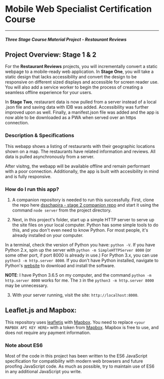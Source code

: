 # Mobile Web Specialist Certification Course
---
#### _Three Stage Course Material Project - Restaurant Reviews_

## Project Overview: Stage 1 & 2

For the **Restaurant Reviews** projects, you will incrementally convert a static webpage to a mobile-ready web application. In **Stage One**, you will take a static design that lacks accessibility and convert the design to be responsive on different sized displays and accessible for screen reader use. You will also add a service worker to begin the process of creating a seamless offline experience for your users.

In **Stage Two**, restaurant data is now pulled from a server instead of a local .json file and saving data with IDB was added.  Accessibility was further improved upon as well.  Finally, a manifest.json file was added and the app is now able to be downloaded as a PWA when served over an https connection.

### Description & Specifications

This webapp shows a listing of restaurants with their geographic locations shown on a map.  The restaurants have related information and reviews.  All data is pulled asynchronously from a server.

After visitng, the webapp will be available offline and remain performant with a poor connection.  Additionally, the app is built with accesibility in mind and is fully responsive.

### How do I run this app?

1. A companion repository is needed to run this successfully.  First, clone the repo here [dsschapira - stage 2 companion repo](https://github.com/dsschapira/mws-restaurant-stage-2) and start it using the command `node server` from the project directory.

2. Next, in this  project's folder, start up a simple HTTP server to serve up the site files on your local computer. Python has some simple tools to do this, and you don't even need to know Python. For most people, it's already installed on your computer. 

In a terminal, check the version of Python you have: `python -V`. If you have Python 2.x, spin up the server with `python -m SimpleHTTPServer 8000` (or some other port, if port 8000 is already in use.) For Python 3.x, you can use `python3 -m http.server 8000`. If you don't have Python installed, navigate to Python's [website](https://www.python.org/) to download and install the software.

**NOTE**: I have Python 3.6.5 on my computer, and the command `python -m http.server 8000` works for me.  The `3` in the `python3 -m http.server 8000` may be unnecessary.

3. With your server running, visit the site: `http://localhost:8000`.

## Leaflet.js and Mapbox:

This repository uses [leafletjs](https://leafletjs.com/) with [Mapbox](https://www.mapbox.com/). You need to replace `<your MAPBOX API KEY HERE>` with a token from [Mapbox](https://www.mapbox.com/). Mapbox is free to use, and does not require any payment information. 

### Note about ES6

Most of the code in this project has been written to the ES6 JavaScript specification for compatibility with modern web browsers and future proofing JavaScript code. As much as possible, try to maintain use of ES6 in any additional JavaScript you write. 



